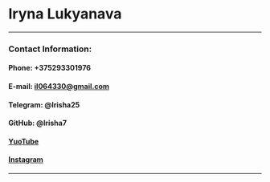 # **Iryna Lukyanava**
***
### **Contact Information:**

#### Phone: +375293301976

#### E-mail: il064330@gmail.com

#### Telegram: @lrisha25

#### GitHub: @lrisha7

#### [YuoTube](https://www.youtube.com/@kindfairy8438) 

#### [Instagram](https://www.instagram.com/lrinatarget/?igshid=MWM2YjBjM2Q%3D) 

***
